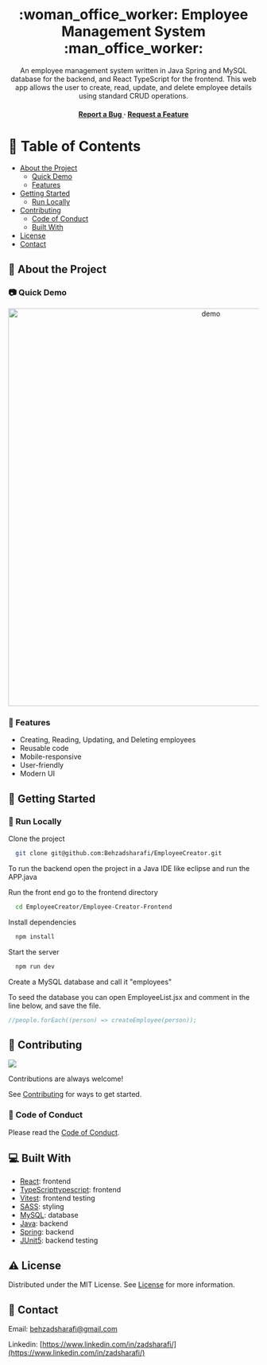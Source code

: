<div align='center'>

<h1> :woman_office_worker: Employee Management System :man_office_worker: </h1>
<p>An employee management system written in Java Spring and MySQL database for the backend, and React TypeScript for the frontend. This web app allows the user to create, read, update, and delete employee details using standard CRUD operations.</p>

<h4>  <a href="https://github.com/Behzadsharafi/EmployeeCreator/issues"> Report a Bug </a> <span> · </span> <a href="https://github.com/Behzadsharafi/EmployeeCreator/issues"> Request a Feature </a> </h4>

</div>

# :notebook_with_decorative_cover: Table of Contents

- [About the Project](#star2-about-the-project)
  - [Quick Demo](#camera-quick-demo)
  - [Features](#dart-features)
- [Getting Started](#toolbox-getting-started)
  - [Run Locally](#running-run-locally)
- [Contributing](#wave-contributing)
  - [Code of Conduct](#scroll-code-of-conduct)
  - [Built With](#computer-built-with)
- [License](#warning-license)
- [Contact](#handshake-contact)

## :star2: About the Project

### :camera: Quick Demo

<div align="center"> <a href="#"><img src="employee-creator-frontend/src/assets/demo.gif" alt='demo' width='800'/></a> </div>

### :dart: Features

- Creating, Reading, Updating, and Deleting employees
- Reusable code
- Mobile-responsive
- User-friendly
- Modern UI

## :toolbox: Getting Started

### :running: Run Locally

Clone the project

```bash
  git clone git@github.com:Behzadsharafi/EmployeeCreator.git
```

To run the backend open the project in a Java IDE like eclipse and run the APP.java

Run the front end go to the frontend directory

```bash
  cd EmployeeCreator/Employee-Creator-Frontend
```

Install dependencies

```bash
  npm install
```

Start the server

```bash
  npm run dev
```

Create a MySQL database and call it "employees"

To seed the database you can open EmployeeList.jsx and comment in the line below, and save the file.

```jsx
//people.forEach((person) => createEmployee(person));
```

## :wave: Contributing

<a href="https://github.com/Behzadsharafi/EmployeeCreator/graphs/contributors"> <img src="https://contrib.rocks/image?repo=Louis3797/awesome-readme-template" /> </a>

Contributions are always welcome!

See [Contributing](https://github.com/Behzadsharafi/EmployeeCreator/blob/master/CONTRIBUTING.md) for ways to get started.

### :scroll: Code of Conduct

Please read the [Code of Conduct](https://github.com/Behzadsharafi/EmployeeCreator/blob/master/CODE_OF_CONDUCT.md).

## :computer: Built With

- [React](https://react.dev/): frontend
- [TypeScripttypescript](https://www.typescriptlang.org/): frontend
- [Vitest](https://vitest.dev/): frontend testing
- [SASS](https://sass-lang.com/): styling
- [MySQL](https://www.mysql.com/): database
- [Java](https://www.java.com/en/): backend
- [Spring](https://spring.io/): backend
- [JUnit5](https://junit.org/junit5/): backend testing

## :warning: License

Distributed under the MIT License. See [License](https://github.com/Behzadsharafi/EmployeeCreator/blob/master/LICENSE) for more information.

## :handshake: Contact

Email: behzadsharafi@gmail.com

Linkedin: [https://www.linkedin.com/in/zadsharafi/](https://www.linkedin.com/in/zadsharafi/)
